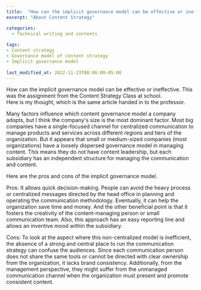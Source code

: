 ```yaml
---
title:  "How can the implicit governance model can be effective or ineffective"
excerpt: "About Content Strategy"

categories:
  - Technical writing and contents
  
tags:
- Content strategy
- Governance model of content strategy
- Implicit governance model
  
last_modified_at: 2022-11-23T08:06:00-05:00
---
```


How can the implicit governance model can be effective or ineffective. This was the assignment from the Content Strategy Class at school.  
Here is my thought, which is the same article handed in to the professor.   

Many factors influence which content governance model a company adopts, but I think the company's size is the most dominant factor. Most big companies have a single-focused channel for centralized communication to manage products and services across different regions and tiers of the organization. But it appears that small or medium-sized companies (most organizations) have a loosely dispersed governance model in managing content. This means they do not have content leadership, but each subsidiary has an independent structure for managing the communication and content.  

Here are the pros and cons of the implicit governance model.  

Pros: It allows quick decision-making. People can avoid the heavy process or centralized messages directed by the head office in planning and operating the communication methodology. Eventually, it can help the organization save time and money. And the other beneficial point is that it fosters the creativity of the content-managing person or small communication team. Also, this approach has an easy reporting line and allows an inventive mood within the subsidiary.  

Cons: To look at the aspect where this non-centralized model is inefficient, the absence of a strong and central place to run the communication strategy can confuse the audiences. Since each communication person does not share the same tools or cannot be directed with clear ownership from the organization, it lacks brand consistency. Additionally, from the management perspective, they might suffer from the unmanaged communication channel when the organization must present and promote consistent content.    